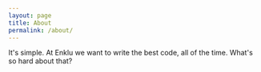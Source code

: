 ```yaml
---
layout: page
title: About
permalink: /about/
---
```


It's simple. At Enklu we want to write the best code, all of the time. What's so hard about that?